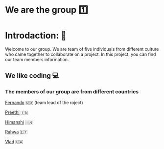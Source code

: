 # We are the group 1️⃣

# Introdaction: 👋

Welcome to our group. We are team of five individuals from different culture who
came together to collaborate on a project. In this project, you can find our
team members information.

## We like coding 💻

### The members of our group are from different countries

[Fernando](./members/fernando.md) 🇲🇽 (team lead of the roject)

[Preethi](./members/preethi.md) 🇮🇳

[Himanshi](./members/himanshi.md) 🇮🇳

[Rahwa](./members/rahwa.md) 🇪🇹

[Vlad](//members/vlad.md) 🇺🇦

